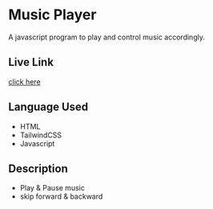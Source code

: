 # Music Player
A javascript program to play and control music accordingly.
## Live Link
[click here](https://i-riyaj.github.io/Javascript_Tailwind-Projects/Music%20Player/src/)
## Language Used
- HTML
- TailwindCSS
- Javascript
## Description
- Play & Pause music
- skip forward & backward 
